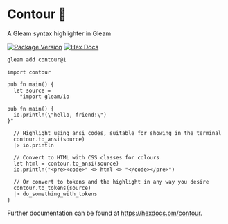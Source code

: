 # Contour 💅

A Gleam syntax highlighter in Gleam

[![Package Version](https://img.shields.io/hexpm/v/contour)](https://hex.pm/packages/contour)
[![Hex Docs](https://img.shields.io/badge/hex-docs-ffaff3)](https://hexdocs.pm/contour/)

```sh
gleam add contour@1
```
```gleam
import contour

pub fn main() {
  let source =
    "import gleam/io

pub fn main() {
  io.println(\"hello, friend!\")
}"

  // Highlight using ansi codes, suitable for showing in the terminal
  contour.to_ansi(source)
  |> io.println

  // Convert to HTML with CSS classes for colours
  let html = contour.to_ansi(source)
  io.println("<pre><code>" <> html <> "</code></pre>")

  // Or convert to tokens and the highlight in any way you desire
  contour.to_tokens(source)
  |> do_something_with_tokens
}
```

Further documentation can be found at <https://hexdocs.pm/contour>.
